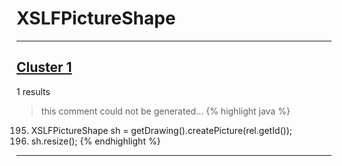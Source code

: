 # XSLFPictureShape

***

## [Cluster 1](./1)
1 results
> this comment could not be generated...
{% highlight java %}
195. XSLFPictureShape sh = getDrawing().createPicture(rel.getId());
196. sh.resize();
{% endhighlight %}

***

